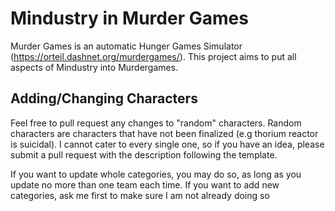 # Mindustry in Murder Games
Murder Games is an automatic Hunger Games Simulator (https://orteil.dashnet.org/murdergames/). This project aims to put all aspects of Mindustry into Murdergames.

## Adding/Changing Characters
Feel free to pull request any changes to "random" characters. Random characters are characters that have not been finalized (e.g thorium reactor is suicidal). I cannot cater to every single one, so if you have an idea, please submit a pull request with the description following the template.

If you want to update whole categories, you may do so, as long as you update no more than one team each time. If you want to add new categories, ask me first to make sure I am not already doing so
